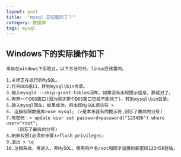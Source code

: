 ```yaml
---
layout: post
title:  "mysql 忘记密码了？"
category: 数据库
tags: mysql
---
```


## Windows下的实际操作如下
	亲自在windows下实验过，以下方法可行。linux应该雷同。

	1.关闭正在运行的MySQL。
	2.打开DOS窗口，转到mysql\bin目录。
	3.输入mysqld --skip-grant-tables回车。如果没有出现提示信息，那就对了。
	4.再开一个DOS窗口(因为刚才那个DOS窗口已经不能动了)，转到mysql\bin目录。
	5.输入mysql回车，如果成功，将出现MySQL提示符 >
	6. 连接权限数据库>use mysql; (>是本来就有的提示符,别忘了最后的分号)
	7.改密码：> update user set password=password("123456") where user="root"; 
		(别忘了最后的分号)
	8.刷新权限(必须的步骤)>flush privileges;
	9.退出 > \q
	10.注销系统，再进入，开MySQL，使用用户名root和刚才设置的新密码123456登陆。



